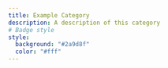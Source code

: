 ```yaml
---
title: Example Category
description: A description of this category
# Badge style
style:
  background: "#2a9d8f"
  color: "#fff"
---
```

